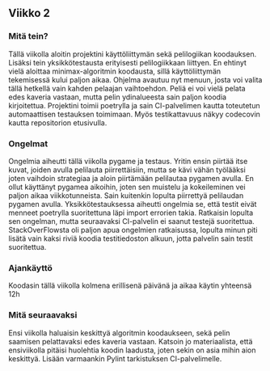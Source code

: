 ## Viikko 2

### Mitä tein?
Tällä viikolla aloitin projektini käyttöliittymän sekä pelilogiikan koodauksen. Lisäksi tein yksikkötestausta erityisesti pelilogiikkaan liittyen.
En ehtinyt vielä aloittaa minimax-algoritmin koodausta, sillä käyttöliittymän tekemisessä kului paljon aikaa. Ohjelma avautuu nyt menuun, josta voi valita tällä hetkellä vain kahden pelaajan vaihtoehdon. Peliä ei voi vielä pelata edes kaveria vastaan, mutta pelin ydinalueesta sain paljon koodia kirjoitettua.
Projektini toimii poetrylla ja sain CI-palvelimen kautta toteutetun automaattisen testauksen toimimaan. Myös testikattavuus näkyy codecovin kautta repositorion etusivulla.

### Ongelmat
Ongelmia aiheutti tällä viikolla pygame ja testaus. Yritin ensin piirtää itse kuvat, joiden avulla pelilauta piirrettäisiin, mutta se kävi vähän työlääksi joten 
vaihdoin strategiaa ja aloin piirtämään pelilautaa pygamen avulla. En ollut käyttänyt pygamea aikoihin, joten sen muistelu ja kokeileminen vei paljon aikaa viikkotunneista. Sain kuitenkin lopulta piirrettyä pelilaudan pygamen avulla. Yksikkötestauksessa aiheutti ongelmia se, että testit eivät menneet poetrylla suoritettuna läpi import errorien takia. Ratkaisin lopulta sen ongelman, mutta seuraavaksi CI-palvelin ei saanut testejä suoritettua. StackOverFlowsta oli paljon apua ongelmien ratkaisussa, lopulta minun piti lisätä vain kaksi riviä koodia testitiedoston alkuun, jotta palvelin sain testit suoritettua. 

### Ajankäyttö
Koodasin tällä viikolla kolmena erillisenä päivänä ja aikaa käytin yhteensä 12h

### Mitä seuraavaksi
Ensi viikolla haluaisin keskittyä algoritmin koodaukseen, sekä pelin saamisen pelattavaksi edes kaveria vastaan. Katsoin jo materiaalista, että ensiviikolla pitäisi huolehtia koodin laadusta, joten sekin on asia mihin aion keskittyä. Lisään varmaankin Pylint tarkistuksen CI-palvelimelle.

